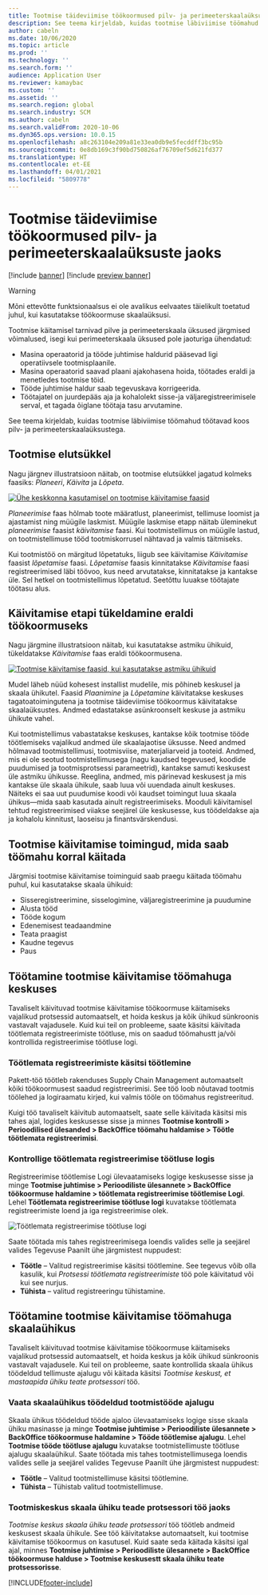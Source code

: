 ```yaml
---
title: Tootmise täideviimise töökoormused pilv- ja perimeeterskaalaüksuste jaoks
description: See teema kirjeldab, kuidas tootmise läbiviimise töömahud töötavad koos pilv- ja perimeeterskaalaüksustega.
author: cabeln
ms.date: 10/06/2020
ms.topic: article
ms.prod: ''
ms.technology: ''
ms.search.form: ''
audience: Application User
ms.reviewer: kamaybac
ms.custom: ''
ms.assetid: ''
ms.search.region: global
ms.search.industry: SCM
ms.author: cabeln
ms.search.validFrom: 2020-10-06
ms.dyn365.ops.version: 10.0.15
ms.openlocfilehash: a8c263104e209a81e33ea0db9e5fecddff3bc95b
ms.sourcegitcommit: 0e8db169c3f90bd750826af76709ef5d621fd377
ms.translationtype: HT
ms.contentlocale: et-EE
ms.lasthandoff: 04/01/2021
ms.locfileid: "5809778"
---
```

# <a name="manufacturing-execution-workloads-for-cloud-and-edge-scale-units"></a>Tootmise täideviimise töökoormused pilv- ja perimeeterskaalaüksuste jaoks

[!include [banner](../includes/banner.md)]
[!include [preview banner](../includes/preview-banner.md)]

> [!WARNING]
> Mõni ettevõtte funktsionaalsus ei ole avalikus eelvaates täielikult toetatud juhul, kui kasutatakse töökoormuse skaalaüksusi.

Tootmise käitamisel tarnivad pilve ja perimeeterskaala üksused järgmised võimalused, isegi kui perimeeterskaala üksused pole jaoturiga ühendatud:

- Masina operaatorid ja tööde juhtimise haldurid pääsevad ligi operatiivsele tootmisplaanile.
- Masina operaatorid saavad plaani ajakohasena hoida, töötades eraldi ja menetledes tootmise töid.
- Tööde juhtimise haldur saab tegevuskava korrigeerida.
- Töötajatel on juurdepääs aja ja kohalolekt sisse-ja väljaregistreerimisele serval, et tagada õiglane töötaja tasu arvutamine.

See teema kirjeldab, kuidas tootmise läbiviimise töömahud töötavad koos pilv- ja perimeeterskaalaüksustega.

## <a name="the-manufacturing-lifecycle"></a>Tootmise elutsükkel

Nagu järgnev illustratsioon näitab, on tootmise elutsükkel jagatud kolmeks faasiks: *Planeeri*, *Käivita* ja *Lõpeta*.

[![Ühe keskkonna kasutamisel on tootmise käivitamise faasid](media/mes-phases.png "Tootmise täideviimisfaasid ühe keskkonna kasutamisel")](media/mes-phases-large.png)

_Planeerimise_ faas hõlmab toote määratlust, planeerimist, tellimuse loomist ja ajastamist ning müügile laskmist. Müügile laskmise etapp näitab üleminekut _planeerimise_ faasist _käivitamise_ faasi. Kui tootmistellimus on müügile lastud, on tootmistellimuse tööd tootmiskorrusel nähtavad ja valmis täitmiseks.

Kui tootmistöö on märgitud lõpetatuks, liigub see käivitamise _Käivitamise_ faasist _lõpetamise_ faasi. _Lõpetamise_ faasis kinnitatakse *Käivitamise* faasi registreerimised läbi töövoo, kus need arvutatakse, kinnitatakse ja kantakse üle. Sel hetkel on tootmistellimus lõpetatud. Seetõttu luuakse töötajate töötasu alus.

## <a name="splitting-the-execute-phase-into-a-separate-workload"></a>Käivitamise etapi tükeldamine eraldi töökoormuseks

Nagu järgmine illustratsioon näitab, kui kasutatakse astmiku ühikuid, tükeldatakse _Käivitamise_ faas eraldi töökoormusena.

[![Tootmise käivitamise faasid, kui kasutatakse astmiku ühikuid](media/mes-phases-workloads.png "Tootmise käivitamise faasid, kui kasutatakse astmiku ühikuid")](media/mes-phases-workloads-large.png)

Mudel läheb nüüd kohesest installist mudelile, mis põhineb keskusel ja skaala ühikutel. Faasid _Plaanimine_ ja _Lõpetamine_ käivitatakse keskuses tagatoatoimingutena ja tootmise täideviimise töökoormus käivitatakse skaalaüksustes. Andmed edastatakse asünkroonselt keskuse ja astmiku ühikute vahel.

Kui tootmistellimus vabastatakse keskuses, kantakse kõik tootmise tööde töötlemiseks vajalikud andmed üle skaalajaotise üksusse. Need andmed hõlmavad tootmistellimusi, tootmisviise, materjaliarveid ja tooteid. Andmed, mis ei ole seotud tootmistellimusega (nagu kaudsed tegevused, koodide puudumised ja tootmisprotsessi parameetrid), kantakse samuti keskusest üle astmiku ühikusse. Reeglina, andmed, mis pärinevad keskusest ja mis kantakse üle skaala ühikule, saab luua või uuendada ainult keskuses. Näiteks ei saa uut puudumise koodi või kaudset toimingut luua skaala ühikus&mdash;mida saab kasutada ainult registreerimiseks. Mooduli käivitamisel tehtud registreerimised viiakse seejärel üle keskusesse, kus töödeldakse aja ja kohalolu kinnitust, laoseisu ja finantsvärskendusi.

## <a name="manufacturing-execution-tasks-that-can-be-run-on-workloads"></a>Tootmise käivitamise toimingud, mida saab töömahu korral käitada

Järgmisi tootmise käivitamise toiminguid saab praegu käitada töömahu puhul, kui kasutatakse skaala ühikuid:

- Sisseregistreerimine, sisselogimine, väljaregistreerimine ja puudumine
- Alusta tööd
- Tööde kogum
- Edenemisest teadaandmine
- Teata praagist
- Kaudne tegevus
- Paus

## <a name="working-with-manufacturing-execution-workloads-on-the-hub"></a>Töötamine tootmise käivitamise töömahuga keskuses

Tavaliselt käivituvad tootmise käivitamise töökoormuse käitamiseks vajalikud protsessid automaatselt, et hoida keskus ja kõik ühikud sünkroonis vastavalt vajadusele. Kuid kui teil on probleeme, saate käsitsi käivitada töötlemata registreerimiste töötluse, mis on saadud töömahustt ja/või kontrollida registreerimise töötluse logi.

### <a name="manually-process-raw-registrations"></a>Töötlemata registreerimiste käsitsi töötlemine

Pakett-töö töötleb rakenduses Supply Chain Management automaatselt kõiki töökoormusest saadud registreerimisi. See töö loob nõutavad tootmis töölehed ja logiraamatu kirjed, kui valmis tööle on töömahus registreeritud.

Kuigi töö tavaliselt käivitub automaatselt, saate selle käivitada käsitsi mis tahes ajal, logides keskusesse sisse ja minnes **Tootmise kontrolli \> Perioodilised ülesanded \> BackOffice töömahu haldamise \> Töötle töötlemata registreerimisi**.

### <a name="check-the-raw-registration-processing-log"></a>Kontrollige töötlemata registreerimise töötluse logis

Registreerimise töötlemise Logi ülevaatamiseks logige keskusesse sisse ja minge **Tootmise juhtimise \> Perioodiliste ülesannete \> BackOffice töökoormuse haldamine \> töötlemata registreerimise töötlemise Logi**. Lehel **Töötlemata registreerimise töötluse logi** kuvatakse töötlemata registreerimiste loend ja iga registreerimise olek.

![Töötlemata registreerimise töötluse logi](media/mes-processing-log.png "Töötlemata registreerimise töötluse logi")

Saate töötada mis tahes registreerimisega loendis valides selle ja seejärel valides Tegevuse Paanilt ühe järgmistest nuppudest:

- **Töötle** – Valitud registreerimise käsitsi töötlemine. See tegevus võib olla kasulik, kui _Protsessi töötlemata registreerimiste_ töö pole käivitatud või kui see nurjus.
- **Tühista** – valitud registreeringu tühistamine.

## <a name="working-with-manufacturing-execution-workloads-on-a-scale-unit"></a>Töötamine tootmise käivitamise töömahuga skaalaühikus

Tavaliselt käivituvad tootmise käivitamise töökoormuse käitamiseks vajalikud protsessid automaatselt, et hoida keskus ja kõik ühikud sünkroonis vastavalt vajadusele. Kui teil on probleeme, saate kontrollida skaala ühikus töödeldud tellimuste ajalugu või käitada käsitsi _Tootmise keskust, et mastaapida ühiku teate protsessori_ töö.

### <a name="view-the-history-of-manufacturing-jobs-that-have-been-processed-on-a-scale-unit"></a>Vaata skaalaühikus töödeldud tootmistööde ajalugu

Skaala ühikus töödeldud tööde ajaloo ülevaatamiseks logige sisse skaala ühiku masinasse ja minge **Tootmise juhtimise \> Perioodiliste ülesannete \> BackOffice töökoormuse haldamine \> Tööde töötlemise ajalugu**. Lehel **Tootmise tööde töötluse ajalugu** kuvatakse tootmistellimuste töötluse ajalugu skaalaühikul. Saate töötada mis tahes tootmistellimusega loendis valides selle ja seejärel valides Tegevuse Paanilt ühe järgmistest nuppudest:

- **Töötle** – Valitud tootmistellimuse käsitsi töötlemine.
- **Tühista** – Tühistab valitud tootmistellimuse.

### <a name="manufacturing-hub-to-scale-unit-message-processor-job"></a>Tootmiskeskus skaala ühiku teade protsessori töö jaoks

_Tootmise keskus skaala ühiku teade protsessori_ töö töötleb andmeid keskusest skaala ühikule. See töö käivitatakse automaatselt, kui tootmise käivitamise töökoormus on kasutusel. Kuid saate seda käitada käsitsi igal ajal, minnes **Tootmise juhtimise \> Perioodiliste ülesannete \> BackOffice töökoormuse halduse \> Tootmise keskusestt skaala ühiku teate protsessorisse**.


[!INCLUDE[footer-include](../../includes/footer-banner.md)]